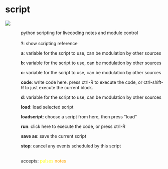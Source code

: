 
<a name=script></a><br>
# <b>script</b>
<img src="../images/script.png"><br>
<div style="display:inline-block;margin-left:50px;">
python scripting for livecoding notes and module control<br/><br/>
<b>?</b>: show scripting reference<br>

<b>a</b>: variable for the script to use, can be modulation by other sources<br>

<b>b</b>: variable for the script to use, can be modulation by other sources<br>

<b>c</b>: variable for the script to use, can be modulation by other sources<br>

<b>code</b>: write code here. press ctrl-R to execute the code, or ctrl-shift-R to just execute the current block.<br>

<b>d</b>: variable for the script to use, can be modulation by other sources<br>

<b>load</b>: load selected script<br>

<b>loadscript</b>: choose a script from here, then press "load"<br>

<b>run</b>: click here to execute the code, or press ctrl-R<br>

<b>save as</b>: save the current script<br>

<b>stop</b>: cancel any events scheduled by this script<br>

<br>accepts: <font color=yellow>pulses</font> <font color=orange>notes</font> <br></div>
